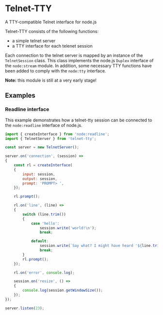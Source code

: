 # Telnet-TTY

A TTY-compatible Telnet interface for node.js

Telnet-TTY consists of the following functions:
* a simple telnet server
* a TTY interface for each telenet session

Each connection to the telnet server is mapped by an instance of the `TelnetSession` class. This class implements the node.js `Duplex` interface of the `node:stream` module. In addition, some necessary TTY functions have been added to comply with the `node:tty` interface.

**Note:** this module is still at a very early stage!

## Examples

### Readline interface

This example demonstrates how a telnet-tty session can be connected to the `node:readline` interface of node.js.

```js
import { createInterface } from 'node:readline';
import { TelnetServer } from 'telnet-tty';

const server = new TelnetServer();

server.on('connection', (session) =>
{
	const rl = createInterface(
	{
		input: session,
		output: session,
		prompt: 'PROMPT> ',
	});

	rl.prompt();

	rl.on('line', (line) =>
	{
		switch (line.trim())
		{
			case 'hello':
				session.write('world!\n');
				break;

			default:
				session.write(`Say what? I might have heard '${line.trim()}'\n`);
				break;
		}
		rl.prompt();
	});

	rl.on('error', console.log);

	session.on('resize', () =>
	{
		console.log(session.getWindowSize());
	});
});

server.listen(23);
```
